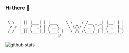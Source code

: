 ### Hi there 👋

<!--
**pobyzaarif/pobyzaarif** is a ✨ _special_ ✨ repository because its `README.md` (this file) appears on your GitHub profile.

Here are some ideas to get you started:

- 🔭 I’m currently working on ...
- 🌱 I’m currently learning ...
- 👯 I’m looking to collaborate on ...
- 🤔 I’m looking for help with ...
- 💬 Ask me about ...
- 📫 How to reach me: ...
- 😄 Pronouns: ...
- ⚡ Fun fact: ...
-->

```
 __    _  _     _ _        __      __       _    _ _ 
 \ \  | || |___| | |___    \ \    / /__ _ _| |__| | |
  > > | __ / -_) | / _ \_   \ \/\/ / _ \ '_| / _` |_|
 /_/  |_||_\___|_|_\___( )   \_/\_/\___/_| |_\__,_(_)
                       |/                            
```

![github stats](https://github-readme-stats.vercel.app/api?username=pobyzaarif&show_icons=true)


